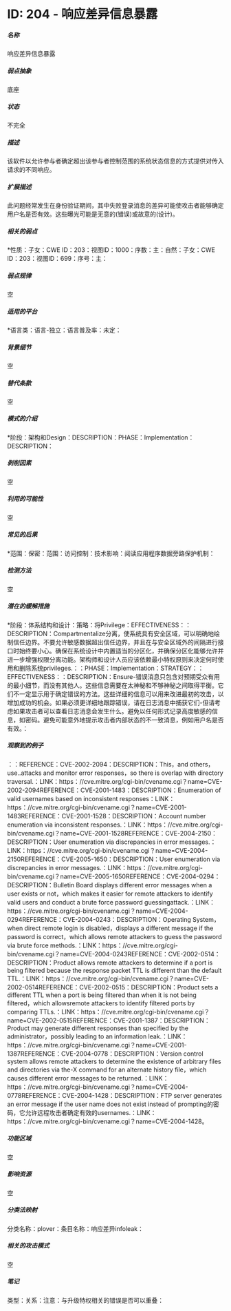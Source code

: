 # ID: 204 - 响应差异信息暴露
<h5>名称</h5>响应差异信息暴露
<h5>弱点抽象</h5>底座
<h5>状态</h5>不完全
<h5>描述</h5>该软件以允许参与者确定超出该参与者控制范围的系统状态信息的方式提供对传入请求的不同响应。
<h5>扩展描述</h5>此问题经常发生在身份验证期间，其中失败登录消息的差异可能使攻击者能够确定用户名是否有效。这些曝光可能是无意的(错误)或故意的(设计)。
<h5>相关的弱点</h5>*性质：子女：CWE ID：203：视图ID：1000：序数：主：自然：子女：CWE ID：203：视图ID：699：序号：主：
<h5>弱点规律</h5>空
<h5>适用的平台</h5>*语言类：语言-独立：语言普及率：未定：
<h5>背景细节</h5>空
<h5>替代条款</h5>空
<h5>模式的介绍</h5>*阶段：架构和Design：DESCRIPTION：PHASE：Implementation：DESCRIPTION：
<h5>剥削因素</h5>空
<h5>利用的可能性</h5>空
<h5>常见的后果</h5>*范围：保密：范围：访问控制：技术影响：阅读应用程序数据旁路保护机制：
<h5>检测方法</h5>空
<h5>潜在的缓解措施</h5>*阶段：体系结构和设计：策略：将Privilege：EFFECTIVENESS：：DESCRIPTION：Compartmentalize分离，使系统具有安全区域，可以明确地绘制信任边界。不要允许敏感数据超出信任边界，并且在与安全区域外的间隔进行接口时始终要小心。确保在系统设计中内置适当的分区化，并确保分区化能够允许并进一步增强权限分离功能。架构师和设计人员应该依赖最小特权原则来决定何时使用和删除系统privileges.：：PHASE：Implementation：STRATEGY：：EFFECTIVENESS：：DESCRIPTION：Ensure-错误消息只包含对预期受众有用的最小细节，而没有其他人。这些信息需要在太神秘和不够神秘之间取得平衡。它们不一定显示用于确定错误的方法。这些详细的信息可以用来改进最初的攻击，以增加成功的机会。如果必须更详细地跟踪错误，请在日志消息中捕获它们-但请考虑如果攻击者可以查看日志消息会发生什么。避免以任何形式记录高度敏感的信息，如密码。避免可能意外地提示攻击者内部状态的不一致消息，例如用户名是否有效。：
<h5>观察到的例子</h5>：：REFERENCE：CVE-2002-2094：DESCRIPTION：This，and others，use..attacks and monitor error responses，so there is overlap with directory traversal.：LINK：https：//cve.mitre.org/cgi-bin/cvename.cgi？name=CVE-2002-2094REFERENCE：CVE-2001-1483：DESCRIPTION：Enumeration of valid usernames based on inconsistent responses：LINK：https：//cve.mitre.org/cgi-bin/cvename.cgi？name=CVE-2001-1483REFERENCE：CVE-2001-1528：DESCRIPTION：Account number enumeration via inconsistent responses.：LINK：https：//cve.mitre.org/cgi-bin/cvename.cgi？name=CVE-2001-1528REFERENCE：CVE-2004-2150：DESCRIPTION：User enumeration via discrepancies in error messages.：LINK：https：//cve.mitre.org/cgi-bin/cvename.cgi？name=CVE-2004-2150REFERENCE：CVE-2005-1650：DESCRIPTION：User enumeration via discrepancies in error messages.：LINK：https：//cve.mitre.org/cgi-bin/cvename.cgi？name=CVE-2005-1650REFERENCE：CVE-2004-0294：DESCRIPTION：Bulletin Board displays different error messages when a user exists or not，which makes it easier for remote attackers to identify valid users and conduct a brute force password guessingattack.：LINK：https：//cve.mitre.org/cgi-bin/cvename.cgi？name=CVE-2004-0294REFERENCE：CVE-2004-0243：DESCRIPTION：Operating System，when direct remote login is disabled，displays a different message if the password is correct，which allows remote attackers to guess the password via brute force methods.：LINK：https：//cve.mitre.org/cgi-bin/cvename.cgi？name=CVE-2004-0243REFERENCE：CVE-2002-0514：DESCRIPTION：Product allows remote attackers to determine if a port is being filtered because the response packet TTL is different than the default TTL.：LINK：https：//cve.mitre.org/cgi-bin/cvename.cgi？name=CVE-2002-0514REFERENCE：CVE-2002-0515：DESCRIPTION：Product sets a different TTL when a port is being filtered than when it is not being filtered，which allowsremote attackers to identify filtered ports by comparing TTLs.：LINK：https：//cve.mitre.org/cgi-bin/cvename.cgi？name=CVE-2002-0515REFERENCE：CVE-2001-1387：DESCRIPTION：Product may generate different responses than specified by the administrator，possibly leading to an information leak.：LINK：https：//cve.mitre.org/cgi-bin/cvename.cgi？name=CVE-2001-1387REFERENCE：CVE-2004-0778：DESCRIPTION：Version control system allows remote attackers to determine the existence of arbitrary files and directories via the-X command for an alternate history file，which causes different error messages to be returned.：LINK：https：//cve.mitre.org/cgi-bin/cvename.cgi？name=CVE-2004-0778REFERENCE：CVE-2004-1428：DESCRIPTION：FTP server generates an error message if the user name does not exist instead of prompting的密码，它允许远程攻击者确定有效的usernames.：LINK：https：//cve.mitre.org/cgi-bin/cvename.cgi？name=CVE-2004-1428。
<h5>功能区域</h5>空
<h5>影响资源</h5>空
<h5>分类法映射</h5>分类名称：plover：条目名称：响应差异infoleak：
<h5>相关的攻击模式</h5>空
<h5>笔记</h5>类型：关系：注意：与升级特权相关的错误是否可以重叠：

